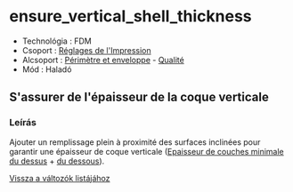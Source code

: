 # ensure\_vertical\_shell\_thickness

* Technológia : FDM
* Csoport : [Réglages de l'Impression](../print_settings/print_settings.md)
* Alcsoport : [Périmètre et enveloppe](../print_settings/print_settings.md#périmètre-et-enveloppe) - [Qualité](../print_settings/print_settings.md#qualité)
* Mód : Haladó

## S'assurer de l'épaisseur de la coque verticale

### Leírás

Ajouter un remplissage plein à proximité des surfaces inclinées pour garantir une épaisseur de coque verticale \([Epaisseur de couches minimale du dessus](top_solid_min_thickness.md) + [du dessous](bottom_solid_min_thickness.md)\).

[Vissza a változók listájához](variable_list.md)


